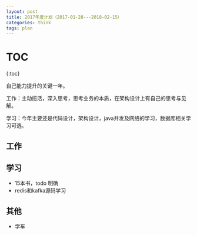 ```yaml
---
layout: post
title: 2017年度计划（2017-01-28---2018-02-15）
categories: think
tags: plan
---
```


# TOC
{:toc}

自己能力提升的关键一年。

工作：主动揽活，深入思考，思考业务的本质，在架构设计上有自己的思考与见解。

学习：今年主要还是代码设计，架构设计，java并发及网络的学习，数据库相关学习可选。

## 工作

## 学习

* 15本书，todo 明确
* redis和kafka源码学习

## 其他

* 学车
